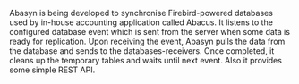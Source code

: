 Abasyn is being developed to synchronise Firebird-powered databases used by in-house accounting application called Abacus. It listens to the configured database event which is sent from the server when some data is ready for replication. Upon receiving the event, Abasyn pulls the data from the database and sends to the databases-receivers. Once completed, it cleans up the temporary tables and waits until next event. Also it provides some simple REST API.
